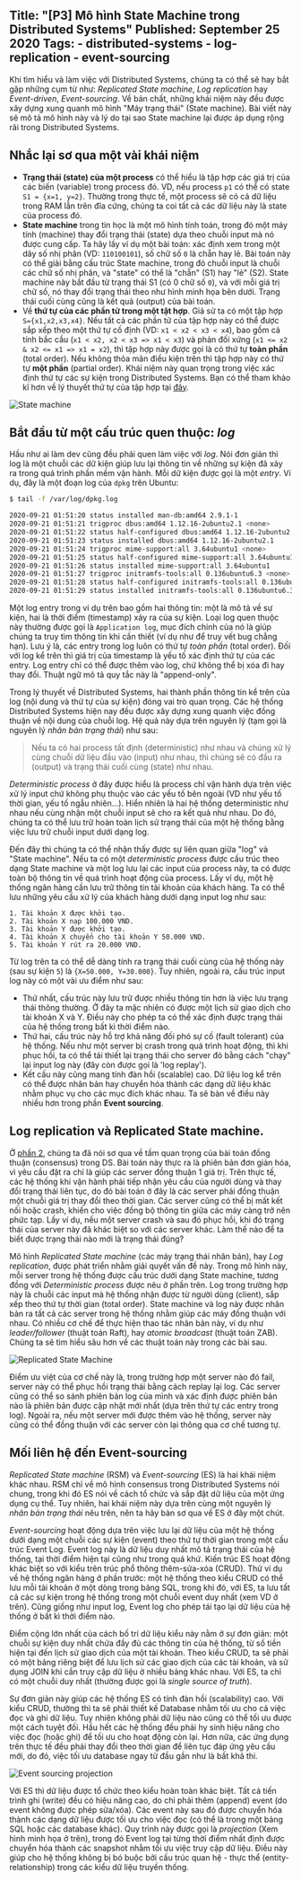 Title: "[P3] Mô hình State Machine trong Distributed Systems"
Published: September 25 2020
Tags:
    - distributed-systems
    - log-replication
    - event-sourcing
---
Khi tìm hiểu và làm việc với Distributed Systems, chúng ta có thể sẽ hay bắt gặp những cụm từ như: *Replicated State machine*, *Log replication* hay *Event-driven*, *Event-sourcing*. Về bản chất, những khái niệm này đều được xây dựng xung quanh mô hình "Máy trạng thái" (State machine). Bài viết này sẽ mô tả mô hình này và lý do tại sao State machine lại được áp dụng rộng rãi trong Distributed Systems.

## Nhắc lại sơ qua một vài khái niệm
* **Trạng thái (state) của một process** có thể hiểu là tập hợp các giá trị của các biến (variable) trong process đó. VD, nếu process `p1` có thể có state `S1 = {x=1, y=2}`. Thường trong thực tế, một process sẽ có cả dữ liệu trong RAM lẫn trên đĩa cứng, chúng ta coi tất cả các dữ liệu này là state của process đó.
* **State machine** trong tin học là một mô hình tính toán, trong đó một máy tính (machine) thay đổi trạng thái (state) dựa theo chuỗi input mà nó được cung cấp. Ta hãy lấy ví dụ một bài toán: xác định xem trong một dãy số nhị phân (VD: `110100101`), số chữ số `0` là chẵn hay lẻ. Bài toán này có thể giải bằng cấu trúc State machine, trong đó chuỗi input là chuỗi các chữ số nhị phân, và "state" có thể là "chẵn" (S1) hay "lẻ" (S2). State machine này bắt đầu từ trạng thái S1 (có 0 chữ số `0`), và với mỗi giá trị chữ số, nó thay đổi trạng thái theo như hình minh họa bên dưới. Trạng thái cuối cùng cũng là kết quả (output) của bài toán.
* Về **thứ tự của các phần tử trong một tật hợp**. Giả sử ta có một tập hợp `S={x1,x2,x3,x4}`. Nếu tất cả các phần tử của tập hợp này có thể được sắp xếp theo một thứ tự cố định (VD: `x1 < x2 < x3 < x4`), bao gồm cả tính bắc cầu (`x1 < x2, x2 < x3 => x1 < x3`) và phản đối xứng (`x1 <= x2 & x2 <= x1 => x1 = x2`), thì tập hợp này được gọi là có thứ tự **toàn phần** (total order). Nếu không thỏa mãn điều kiện trên thì tập hợp này có thứ tự **một phần** (partial order). Khái niệm này quan trọng trong việc xác định thứ tự các sự kiện trong Distributed Systems. Bạn có thể tham khảo kĩ hơn về lý thuyết thứ tự của tập hợp tại [đây](http://book.mixu.net/distsys/time.html). 

![State machine](https://github.com/dhhoang/dhhoang.github.io/raw/gh-pages/sm_acceptor.png "Logo Title Text 1")

## Bắt đầu từ một cấu trúc quen thuộc: *log*
Hầu như ai làm dev cũng đều phải quen làm việc với *log*. Nói đơn giản thì log là một chuỗi các dữ kiện giúp lưu lại thông tin về những sự kiện đã xảy ra trong quá trình phần mềm vận hành. Mỗi dữ kiện được gọi là một *entry*. Ví dụ, đây là một đoạn log của `dpkg` trên Ubuntu:
```bash
$ tail -f /var/log/dpkg.log

2020-09-21 01:51:20 status installed man-db:amd64 2.9.1-1
2020-09-21 01:51:21 trigproc dbus:amd64 1.12.16-2ubuntu2.1 <none>
2020-09-21 01:51:22 status half-configured dbus:amd64 1.12.16-2ubuntu2.1
2020-09-21 01:51:23 status installed dbus:amd64 1.12.16-2ubuntu2.1
2020-09-21 01:51:24 trigproc mime-support:all 3.64ubuntu1 <none>
2020-09-21 01:51:25 status half-configured mime-support:all 3.64ubuntu1
2020-09-21 01:51:26 status installed mime-support:all 3.64ubuntu1
2020-09-21 01:51:27 trigproc initramfs-tools:all 0.136ubuntu6.3 <none>
2020-09-21 01:51:28 status half-configured initramfs-tools:all 0.136ubuntu6.3
2020-09-21 01:51:29 status installed initramfs-tools:all 0.136ubuntu6.3
```
Một log entry trong ví dụ trên bao gồm hai thông tin: một là mô tả về sự kiện, hai là thời điểm (timestamp) xảy ra của sự kiện. Loại log quen thuộc này thường được gọi là `Application log`, mục đích chính của nó là giúp chúng ta truy tìm thông tin khi cần thiết (ví dụ như để truy vết bug chẳng hạn). Lưu ý là, các entry trong log luôn có thứ tự *toàn phần* (total order). Đối với log kể trên thì giá trị của timestamp là yếu tố xác định thứ tự của các entry. Log entry chỉ có thể được thêm vào log, chứ không thể bị xóa đi hay thay đổi. Thuật ngữ mô tả quy tắc này là "append-only".

Trong lý thuyết về Distributed Systems, hai thành phần thông tin kể trên của log (nội dung và thứ tự của sự kiện) đóng vai trò quan trọng. Các hệ thống Distributed Systems hiện nay đều được xây dựng xung quanh việc đồng thuận về nội dung của chuỗi log. Hệ quả này dựa trên nguyên lý (tạm gọi là nguyên lý *nhân bản trạng thái*) như sau:

>Nếu ta có hai process tất định (deterministic) như nhau và chúng xử lý cùng chuỗi dữ liệu đầu vào (input) như nhau, thì chúng sẽ có đầu ra (output) và trạng thái cuối cùng (state) như nhau. 

*Deterministic process*  ở đây được hiểu là process chỉ vận hành dựa trên việc xử lý input chứ không phụ thuộc vào các yếu tố bên ngoài (VD như yếu tố thời gian, yếu tố ngẫu nhiên...). Hiển nhiên là hai hệ thống deterministic như nhau nếu cùng nhận một chuỗi input sẽ cho ra kết quả như nhau. Do đó, chúng ta có thể lưu trữ hoàn toàn lịch sử trạng thái của một hệ thống bằng việc lưu trữ chuỗi input dưới dạng log.

Đến đây thì chúng ta có thể nhận thấy được sự liên quan giữa "log" và "State machine". Nếu ta có một *deterministic process* được cấu trúc theo dạng State machine và một log lưu lại các input của process này, ta có được toàn bộ thông tin về quá trình hoạt động của process. Lấy ví dụ, một hệ thống ngân hàng cần lưu trữ thông tin tài khoản của khách hàng. Ta có thể lưu những yêu cầu xử lý của khách hàng dưới dạng input log như sau:
```
1. Tài khoản X được khởi tạo.
2. Tài khoản X nạp 100.000 VND.
3. Tài khoản Y được khởi tạo.
4. Tài khoản X chuyển cho tài khoản Y 50.000 VND.
5. Tài khoản Y rút ra 20.000 VND.
```

Từ log trên ta có thể dễ dàng tính ra trạng thái cuối cùng của hệ thống này (sau sự kiện `5`) là `{X=50.000, Y=30.000}`. Tuy nhiên, ngoài ra, cấu trúc input log  này có một vài ưu điểm như sau:

* Thứ nhất, cấu trúc này lưu trữ được nhiều thông tin hơn là việc lưu trạng thái thông thường. Ở đây ta mặc nhiên có được một lịch sử giao dịch cho tài khoản X và Y. Điều này cho phép ta có thể xác định được trạng thái của hệ thống trong bất kì thời điểm nào.
* Thứ hai, cấu trúc này hỗ trợ khả năng đối phó sự cố (fault tolerant) của hệ thống. Nếu như một server bị crash trong quá trình hoạt động, thì khi phục hồi, ta có thể tái thiết lại trạng thái cho server đó bằng cách "chạy" lại input log này (đây còn được gọi là 'log replay'). 
* Kết cấu này cũng mang tính đàn hồi (scalable) cao. Dữ liệu log kể trên có thể được nhân bản hay chuyển hóa thành các dạng dữ liệu khác nhằm phục vụ cho các mục đích khác nhau. Ta sẽ bàn về điều này nhiều hơn trong phần **Event sourcing**.

## Log replication và Replicated State machine.

Ở [phần 2](/posts/consensus-problem-vi), chúng ta đã nói sơ qua về tầm quan trọng của bài toán đồng thuận (consensus) trong DS. Bài toán này thực ra là phiên bản đơn giản hóa, vì yêu cầu đặt ra chỉ là giúp các server đồng thuận 1 giá trị. Trên thực tế, các hệ thống khi vận hành phải tiếp nhận yêu cầu của người dùng và thay đổi trạng thái liên tục, do đó bài toán ở đây là các server phải đồng thuận một chuỗi giá trị thay đổi theo thời gian. Các server cũng có thể bị mất kết nối hoặc crash, khiến cho việc đồng bộ thông tin giữa các máy càng trở nên phức tạp. Lấy ví dụ, nếu một server crash và sau đó phục hồi, khi đó trạng thái của server này đã khác biệt so với các server khác. Làm thế nào để ta biết được trạng thái nào mới là trạng thái đúng?

Mô hình *Replicated State machine* (các máy trạng thái nhân bản), hay *Log replication*, được phát triển nhằm giải quyết vấn đề này. Trong mô hình này, mỗi server trong hệ thống được cấu trúc dưới dạng State machine, tương đồng với *Deterministic process* được nêu ở phần trên. Log trong trường hợp này là chuỗi các input mà hệ thống nhận được từ người dùng (client), sắp xếp theo thứ tự thời gian (total order). State machine và log này được nhân bản ra tất cả các server trong hệ thống nhằm giúp các máy đồng thuận với nhau. Có nhiều cơ chế để thực hiện thao tác nhân bản này, ví dụ như *leader/follower* (thuật toán Raft), hay *atomic broadcast* (thuật toán ZAB). Chúng ta sẽ tìm hiểu sâu hơn về các thuật toán này trong các bài sau. 

![Replicated State Machine](https://github.com/dhhoang/dhhoang.github.io/raw/gh-pages/replicated_state_machine.jpg "Logo Title Text 1")

Điểm ưu việt của cơ chế này là, trong trường hợp một server nào đó fail, server này có thể phục hồi trạng thái bằng cách replay lại log. Các server cũng có thể so sánh phiên bản log của mình và xác định được phiên bản nào là phiên bản được cập nhật mới nhất (dựa trên thứ tự các entry trong log). Ngoài ra, nếu một server mới được thêm vào hệ thống, server này cũng có thể đồng thuận với các server còn lại thông qua cơ chế tương tự.

## Mối liên hệ đến Event-sourcing

*Replicated State machine* (RSM) và *Event-sourcing* (ES) là hai khái niệm khác nhau. RSM chỉ về mô hình consensus trong Distributed Systems nói chung, trong khi đó ES nói về cách tổ chức và sắp đặt dữ liệu của một ứng dụng cụ thể. Tuy nhiên, hai khái niệm này dựa trên cùng một nguyên lý *nhân bản trạng thái* nêu trên, nên ta hãy bàn sơ qua về ES ở đây một chút.

*Event-sourcing* hoạt động dựa trên việc lưu lại dữ liệu của một hệ thống dưới dạng một chuỗi các sự kiện (event) theo thứ tự thời gian trong một cấu trúc Event Log. Event log này là dữ liệu duy nhất mô tả trạng thái của hệ thống, tại thời điểm hiện tại cũng như trong quá khứ. Kiến trúc ES hoạt động khác biệt so với kiểu trên trúc phổ thông thêm-sửa-xóa (CRUD). Thử ví dụ về hệ thống ngân hàng ở phần trước: một hệ thống theo kiểu CRUD có thể lưu mỗi tài khoản ở một dòng trong bảng SQL, trong khi đó, với ES, ta lưu tất cả các sự kiện trong hệ thống trong một chuỗi event duy nhất (xem VD ở trên). Cũng giống như input log, Event log cho phép tái tạo lại dữ liệu của hệ thống ở bất kì thời điểm nào.

Điểm cộng lớn nhất của cách bố trí dữ liệu kiểu này nằm ở sự đơn giản: một chuỗi sự kiện duy nhất chứa đầy đủ các thông tin của hệ thống, từ số tiền hiện tại đến lịch sử giao dịch của một tài khoản. Theo kiểu CRUD, ta sẽ phải có một bảng riêng biệt để lưu lịch sử các giao dịch của các tài khoản, và sử dụng JOIN khi cần truy cập dữ liệu ở nhiều bảng khác nhau. Với ES, ta chỉ có một chuỗi duy nhất (thường được gọi là *single source of truth*).

Sự đơn giản này giúp các hệ thống ES có tính đàn hồi (scalability) cao. Với kiểu CRUD, thường thì ta sẽ phải thiết kế Database nhằm tối ưu cho cả việc đọc và ghi dữ liệu. Tuy nhiên không phải dữ liệu nào cũng có thể tối ưu được một cách tuyệt đối. Hầu hết các hệ thống đều phải hy sinh hiệu năng cho việc đọc (hoặc ghi) để tối ưu cho hoạt động còn lại. Hơn nữa, các ứng dụng trên thực tế đều phải thay đổi theo thời gian để liên tục đáp ứng yêu cầu mới, do đó, việc tối ưu database ngay từ đầu gần như là bất khả thi.

![Event sourcing projection](https://github.com/dhhoang/dhhoang.github.io/raw/gh-pages/event_sourcing_projection.png "Logo Title Text 1")

Với ES thì dữ liệu được tổ chức theo kiểu hoàn toàn khác biệt. Tất cả tiến trình ghi (write) đều có hiệu năng cao, do chỉ phải thêm (append) event (do event không được phép sửa/xóa). Các event này sau đó được chuyển hóa thành các dạng dữ liệu được tối ưu cho việc đọc (có thể là trong một bảng SQL hoặc các database khác). Quy trình này được gọi là *projection* (Xem hình minh họa ở trên), trong đó Event log tại từng thời điểm nhất định được chuyển hóa thành các snapshot nhằm tối ưu việc truy cập dữ liệu. Điều này giúp cho hệ thống không bị bó buộc bởi cấu trúc quan hệ - thực thể (entity-relationship) trong các kiểu dữ liệu truyền thống. 
